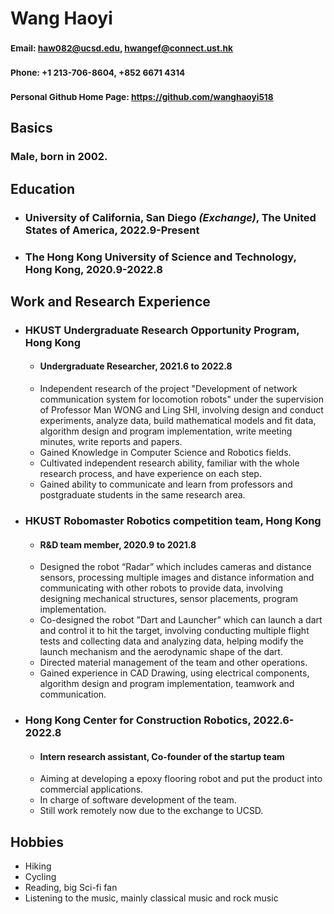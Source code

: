 # **Wang Haoyi**
### <sub>Email: <haw082@ucsd.edu>, <hwangef@connect.ust.hk> </sub>
### <sub>Phone: +1 213-706-8604, +852 6671 4314 </sub>
### <sub>Personal Github Home Page: https://github.com/wanghaoyi518 </sub>
## Basics
### Male, born in 2002.
## Education
- ### University of California, San Diego *(Exchange)*, The United States of America, 2022.9-Present
- ### The Hong Kong University of Science and Technology, Hong Kong, 2020.9-2022.8

## Work and Research Experience
- ### HKUST Undergraduate Research Opportunity Program, Hong Kong
  - #### Undergraduate Researcher, 2021.6 to 2022.8
  - Independent research of the project "Development of network communication system for locomotion robots" under the supervision of Professor Man WONG and Ling SHI, involving design and conduct experiments, analyze data, build mathematical models and fit data, algorithm design and program implementation, write meeting minutes, write reports and papers.
  - Gained Knowledge in Computer Science and Robotics fields.
  - Cultivated independent research ability, familiar with the whole research process, and have experience on each step.
  - Gained ability to communicate and learn from professors and postgraduate students in the same research area.
- ### HKUST Robomaster Robotics competition team, Hong Kong
  - #### R&D team member, 2020.9 to 2021.8
  - Designed the robot “Radar” which includes cameras and distance sensors, processing multiple images and distance information and communicating with other robots to provide data, involving designing mechanical structures, sensor placements, program implementation.
  - Co-designed the robot ”Dart and Launcher” which can launch a dart and control it to hit the target, involving conducting multiple flight tests and collecting data and analyzing data, helping modify the launch mechanism and the aerodynamic shape of the dart.
  - Directed material management of the team and other operations.
  - Gained experience in CAD Drawing, using electrical components, algorithm design and program implementation, teamwork and communication.
- ### Hong Kong Center for Construction Robotics, 2022.6-2022.8
  - #### Intern research assistant, Co-founder of the startup team
  - Aiming at developing a epoxy flooring robot and put the product into commercial applications.
  - In charge of software development of the team.
  - Still work remotely now due to the exchange to UCSD.

## Hobbies
- Hiking
- Cycling
- Reading, big Sci-fi fan
- Listening to the music, mainly classical music and rock music